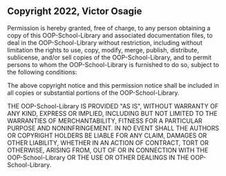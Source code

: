 ## Copyright 2022, Victor Osagie

Permission is hereby granted, free of charge, to any person obtaining a copy of this OOP-School-Library and associated documentation files, to deal in the OOP-School-Library without restriction, including without limitation the rights to use, copy, modify, merge, publish, distribute, sublicense, and/or sell copies of the OOP-School-Library, and to permit persons to whom the OOP-School-Library is furnished to do so, subject to the following conditions:

The above copyright notice and this permission notice shall be included in all copies or substantial portions of the OOP-School-Library.

THE OOP-School-Library IS PROVIDED "AS IS", WITHOUT WARRANTY OF ANY KIND, EXPRESS OR IMPLIED, INCLUDING BUT NOT LIMITED TO THE WARRANTIES OF MERCHANTABILITY, FITNESS FOR A PARTICULAR PURPOSE AND NONINFRINGEMENT. IN NO EVENT SHALL THE AUTHORS OR COPYRIGHT HOLDERS BE LIABLE FOR ANY CLAIM, DAMAGES OR OTHER LIABILITY, WHETHER IN AN ACTION OF CONTRACT, TORT OR OTHERWISE, ARISING FROM, OUT OF OR IN CONNECTION WITH THE OOP-School-Library OR THE USE OR OTHER DEALINGS IN THE OOP-School-Library.